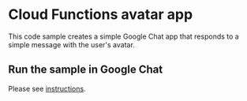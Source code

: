 # Cloud Functions avatar app

This code sample creates a simple Google Chat app that responds to
a simple message with the user's avatar.

## Run the sample in Google Chat

Please see [instructions](https://developers.google.com/chat/quickstart/gcf-app).
